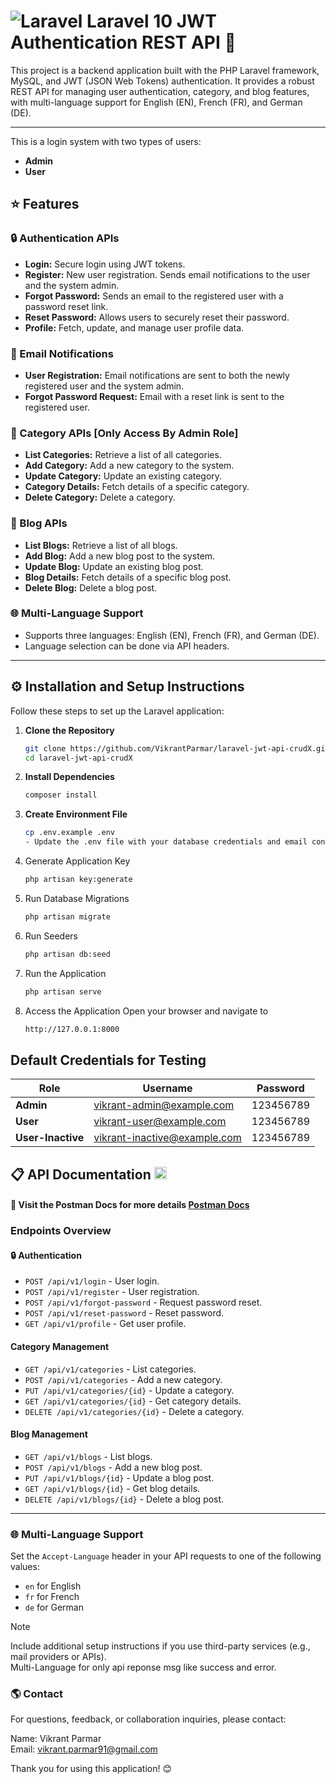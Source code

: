 # ![Laravel](https://img.shields.io/badge/Laravel-%23FF2D20.svg?style=flat&logo=laravel&logoColor=white) Laravel 10 JWT Authentication REST API 🚀

This project is a backend application built with the PHP Laravel framework, MySQL, and JWT (JSON Web Tokens) authentication. It provides a robust REST API for managing user authentication, category, and blog features, with multi-language support for English (EN), French (FR), and German (DE). 

---

This is a login system with two types of users:
- **Admin**
- **User**


## ⭐ Features

###  🔒 Authentication APIs
- **Login:** Secure login using JWT tokens.
- **Register:** New user registration. Sends email notifications to the user and the system admin.
- **Forgot Password:** Sends an email to the registered user with a password reset link.
- **Reset Password:** Allows users to securely reset their password.
- **Profile:** Fetch, update, and manage user profile data.

### 📧 Email Notifications
- **User Registration:** Email notifications are sent to both the newly registered user and the system admin.
- **Forgot Password Request:** Email with a reset link is sent to the registered user.

### 📂 Category APIs [Only Access By Admin Role]
- **List Categories:** Retrieve a list of all categories.
- **Add Category:** Add a new category to the system.
- **Update Category:** Update an existing category.
- **Category Details:** Fetch details of a specific category.
- **Delete Category:** Delete a category.

### 📝 Blog APIs
- **List Blogs:** Retrieve a list of all blogs.
- **Add Blog:** Add a new blog post to the system.
- **Update Blog:** Update an existing blog post.
- **Blog Details:** Fetch details of a specific blog post.
- **Delete Blog:** Delete a blog post.

### 🌐 Multi-Language Support
- Supports three languages: English (EN), French (FR), and German (DE).
- Language selection can be done via API headers.

---

## ⚙ Installation and Setup Instructions

Follow these steps to set up the Laravel application:

1. **Clone the Repository**
   ```bash
   git clone https://github.com/VikrantParmar/laravel-jwt-api-crudX.git
   cd laravel-jwt-api-crudX

2. **Install Dependencies**
   ```bash
   composer install

4. **Create Environment File**
   ```bash
   cp .env.example .env
   - Update the .env file with your database credentials and email configuration.

5. Generate Application Key
   ```bash
   php artisan key:generate

6. Run Database Migrations
   ```bash
   php artisan migrate

7. Run Seeders
   ```bash
   php artisan db:seed

8. Run the Application
   ```bash
   php artisan serve

9. Access the Application Open your browser and navigate to
   ```bash
   http://127.0.0.1:8000

## Default Credentials for Testing

| **Role**   | **Username**                      | **Password**   |
|------------|-----------------------------------|----------------|
| **Admin**  | vikrant-admin@example.com         | 123456789      |
| **User**   | vikrant-user@example.com          | 123456789      |
| **User-Inactive**   | vikrant-inactive@example.com          | 123456789      |



## 📋 API Documentation [<img src="https://voyager.postman.com/logo/postman-logo-icon-orange.svg" width="20" height="20" />](https://documenter.getpostman.com/view/39353609/2sAYJ7geHA)
#### 🔗 Visit the Postman Docs for more details [Postman Docs](https://documenter.getpostman.com/view/39353609/2sAYJ7geHA)

### Endpoints Overview

#### 🔒 Authentication
- `POST /api/v1/login` - User login.
- `POST /api/v1/register` - User registration.
- `POST /api/v1/forgot-password` - Request password reset.
- `POST /api/v1/reset-password` - Reset password.
- `GET /api/v1/profile` - Get user profile.

#### Category Management
- `GET /api/v1/categories` - List categories.
- `POST /api/v1/categories` - Add a new category.
- `PUT /api/v1/categories/{id}` - Update a category.
- `GET /api/v1/categories/{id}` - Get category details.
- `DELETE /api/v1/categories/{id}` - Delete a category.

#### Blog Management
- `GET /api/v1/blogs` - List blogs.
- `POST /api/v1/blogs` - Add a new blog post.
- `PUT /api/v1/blogs/{id}` - Update a blog post.
- `GET /api/v1/blogs/{id}` - Get blog details.
- `DELETE /api/v1/blogs/{id}` - Delete a blog post.

---

### 🌐 Multi-Language Support
Set the `Accept-Language` header in your API requests to one of the following values:

- `en` for English
- `fr` for French
- `de` for German

> [!NOTE]
> Include additional setup instructions if you use third-party services (e.g., mail providers or APIs).  
> Multi-Language for only api reponse msg like success and error.


### 🌎 Contact
For questions, feedback, or collaboration inquiries, please contact:

Name: Vikrant Parmar  
Email: vikrant.parmar91@gmail.com




Thank you for using this application! 😊
